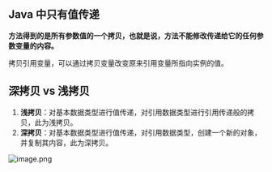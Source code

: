 ## Java 中只有值传递

**方法得到的是所有参数值的一个拷贝，也就是说，方法不能修改传递给它的任何参数变量的内容。**

拷贝引用变量，可以通过拷贝变量改变原来引用变量所指向实例的值。



## 深拷贝 vs 浅拷贝

1. **浅拷贝**：对基本数据类型进行值传递，对引用数据类型进行引用传递般的拷贝，此为浅拷贝。
2. **深拷贝**：对基本数据类型进行值传递，对引用数据类型，创建一个新的对象，并复制其内容，此为深拷贝。



![image.png](https://upload-images.jianshu.io/upload_images/9229344-c289bbfa18cd6561.png?imageMogr2/auto-orient/strip%7CimageView2/2/w/1240)